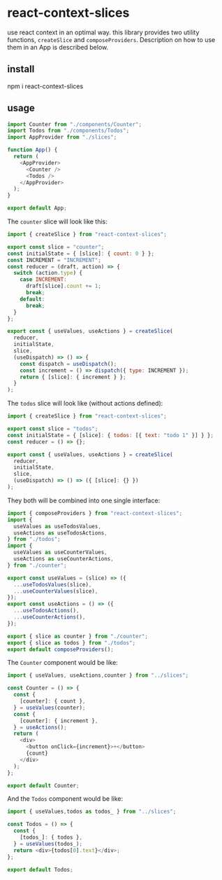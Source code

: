 # react-context-slices

use react context in an optimal way. this library provides two utility functions, `createSlice` and `composeProviders`. Description on how to use them in an App is described below.

## install

npm i react-context-slices

## usage

```javascript
import Counter from "./components/Counter";
import Todos from "./components/Todos";
import AppProvider from "./slices";

function App() {
  return (
    <AppProvider>
      <Counter />
      <Todos />
    </AppProvider>
  );
}

export default App;
```

The `counter` slice will look like this:

```javascript
import { createSlice } from "react-context-slices";

export const slice = "counter";
const initialState = { [slice]: { count: 0 } };
const INCREMENT = "INCREMENT";
const reducer = (draft, action) => {
  switch (action.type) {
    case INCREMENT:
      draft[slice].count += 1;
      break;
    default:
      break;
  }
};

export const { useValues, useActions } = createSlice(
  reducer,
  initialState,
  slice,
  (useDispatch) => () => {
    const dispatch = useDispatch();
    const increment = () => dispatch({ type: INCREMENT });
    return { [slice]: { increment } };
  }
);
```

The `todos` slice will look like (without actions defined):

```javascript
import { createSlice } from "react-context-slices";

export const slice = "todos";
const initialState = { [slice]: { todos: [{ text: "todo 1" }] } };
const reducer = () => {};

export const { useValues, useActions } = createSlice(
  reducer,
  initialState,
  slice,
  (useDispatch) => () => ({ [slice]: {} })
);
```

They both will be combined into one single interface:

```javascript
import { composeProviders } from "react-context-slices";
import {
  useValues as useTodosValues,
  useActions as useTodosActions,
} from "./todos";
import {
  useValues as useCounterValues,
  useActions as useCounterActions,
} from "./counter";

export const useValues = (slice) => ({
  ...useTodosValues(slice),
  ...useCounterValues(slice),
});
export const useActions = () => ({
  ...useTodosActions(),
  ...useCounterActions(),
});

export { slice as counter } from "./counter";
export { slice as todos } from "./todos";
export default composeProviders();
```

The `Counter` component would be like:

```javascript
import { useValues, useActions,counter } from "../slices";

const Counter = () => {
  const {
    [counter]: { count },
  } = useValues(counter);
  const {
    [counter]: { increment },
  } = useActions();
  return (
    <div>
      <button onClick={increment}>+</button>
      {count}
    </div>
  );
};

export default Counter;
```

And the `Todos` component would be like:

```javascript
import { useValues,todos as todos_ } from "../slices";

const Todos = () => {
  const {
    [todos_]: { todos },
  } = useValues(todos_);
  return <div>{todos[0].text}</div>;
};

export default Todos;
```
